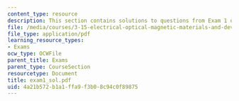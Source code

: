 ```yaml
---
content_type: resource
description: This section contains solutions to questions from Exam 1 of the course.
file: /media/courses/3-15-electrical-optical-magnetic-materials-and-devices-fall-2006/4a21b572b1a1ffa9f3b08c94c0f89875_exam1_sol.pdf
file_type: application/pdf
learning_resource_types:
- Exams
ocw_type: OCWFile
parent_title: Exams
parent_type: CourseSection
resourcetype: Document
title: exam1_sol.pdf
uid: 4a21b572-b1a1-ffa9-f3b0-8c94c0f89875
---
```

